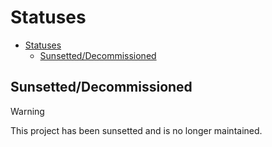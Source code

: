 # Statuses

- [Statuses](#statuses)
  - [Sunsetted/Decommissioned](#sunsetteddecommissioned)

## Sunsetted/Decommissioned

> [!WARNING]
> This project has been sunsetted and is no longer maintained.
